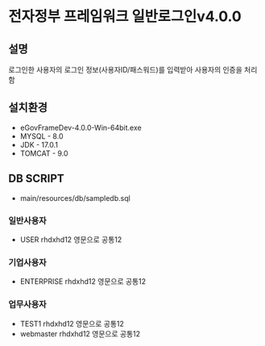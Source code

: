 # 전자정부 프레임워크 일반로그인v4.0.0

## 설명

로그인한 사용자의 로그인 정보(사용자ID/패스워드)를 입력받아 사용자의 인증을 처리함

## 설치환경

* eGovFrameDev-4.0.0-Win-64bit.exe
* MYSQL - 8.0
* JDK - 17.0.1
* TOMCAT - 9.0

## DB SCRIPT

* main/resources/db/sampledb.sql

### 일반사용자

* USER rhdxhd12 영문으로 공통12

### 기업사용자

* ENTERPRISE rhdxhd12 영문으로 공통12

### 업무사용자

* TEST1 rhdxhd12 영문으로 공통12
* webmaster rhdxhd12 영문으로 공통12
